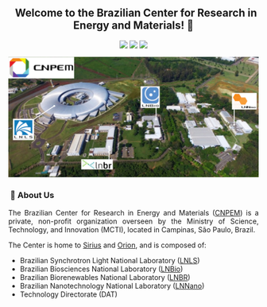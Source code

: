 <h2 align="center"> &nbsp; Welcome to the Brazilian Center for Research in Energy and Materials! 👋</h2>

<p align="center">
  <a href="https://github.com/cnpem"><img src="https://komarev.com/ghpvc/?username=cnpem&color=46BC99&label=Visitors"></a>
  <a href="https://github.com/cnpem"><img src="https://img.shields.io/github/followers/cnpem?label=GitHub%20Followers&color=46BC99"></a>
  <a href="https://github.com/orgs/cnpem/repositories"><img src="https://badges.frapsoft.com/os/v2/open-source.png?v=103"/></a>
</p>

<p align="center"><img width=800 alt="Banner" src="https://raw.githubusercontent.com/cnpem/.github/main/profile/images/banner-cnpem.png"></img></p>

<h3 align="left"> &nbsp;👥 About Us</h3>

<p align="justify">
The Brazilian Center for Research in Energy and Materials (<a href="https://cnpem.br">CNPEM</a>) is a private, non-profit organization overseen by the Ministry of Science, Technology, and Innovation (MCTI), located in Campinas, São Paulo, Brazil.
</p>

<p align="justify">
The Center is home to <a href="https://lnls.cnpem.br/sirius/">Sirius</a> and <a href="https://cnpem.br/orion/">Orion</a>, and is composed of:
</p>

<ul>
  <li>Brazilian Synchrotron Light National Laboratory (<a href="https://lnls.cnpem.br/)">LNLS</a>)</li>
  <li>Brazilian Biosciences National Laboratory (<a href="https://lnbio.cnpem.br/)">LNBio</a>)</li>
  <li>Brazilian Biorenewables National Laboratory (<a href="https://lnbr.cnpem.br/)">LNBR</a>)</li>
  <li>Brazilian Nanotechnology National Laboratory (<a href="https://lnnano.cnpem.br/)">LNNano</a>)</li>
  <li>Technology Directorate (DAT)</li>
</ul> 

<!-- <h3>📚 &nbsp;Featured Publications</h3>

<p>
  <ul>
    <li></li>
  </ul>
</p> 
-->
